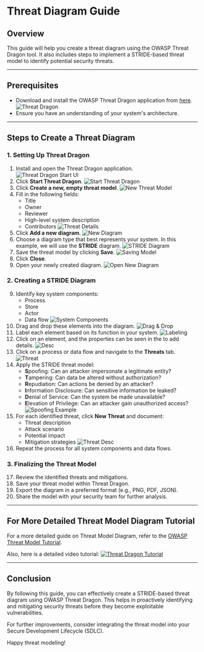# Threat Diagram Guide

## Overview
This guide will help you create a threat diagram using the OWASP Threat Dragon tool. It also includes steps to implement a STRIDE-based threat model to identify potential security threats.

---

## Prerequisites
- Download and install the OWASP Threat Dragon application from [here](https://github.com/OWASP/threat-dragon/releases/tag/v2.3.0).  
    ![Threat Dragon](../../assets/images/download-threat-dragon.png)
- Ensure you have an understanding of your system's architecture.

---

## Steps to Create a Threat Diagram

### 1. Setting Up Threat Dragon
1. Install and open the Threat Dragon application.  
    ![Threat Dragon Start UI](../../assets/images/threat-dragon-start-ui.png)
2. Click **Start Threat Dragon**.
    ![Start Threat Dragon](../../assets/images/start-threat-dragon.png)
3. Click **Create a new, empty threat model**.
    ![New Threat Model](../../assets/images/create-new-threat-model.png)
4. Fill in the following fields:
    - Title
    - Owner
    - Reviewer
    - High-level system description
    - Contributors
    ![Threat Details](../../assets/images/new-threat-model.png)
5. Click **Add a new diagram**.
    ![New Diagram](../../assets/images/add-new-diagram.png)
6. Choose a diagram type that best represents your system. In this example, we will use the **STRIDE** diagram.
    ![STRIDE Diagram](../../assets/images/stride-diagram.png)
7. Save the threat model by clicking **Save**.
    ![Saving Model](../../assets/images/save-model.png)
8. Click **Close**.
9. Open your newly created diagram.
    ![Open New Diagram](../../assets/images/open-new-diagram.png)

### 2. Creating a STRIDE Diagram
9. Identify key system components:
    - Process
    - Store
    - Actor
    - Data flow
    ![System Components](../../assets/images/system-comps.png)
10. Drag and drop these elements into the diagram.
    ![Drag & Drop](../../assets/images/diagram-element-drag-drop.png)
11. Label each element based on its function in your system.
    ![Labeling](../../assets/images/labeling.png)
12. Click on an element, and the properties can be seen in the  to add details.
    ![Desc](../../assets/images/labeling.png)
13. Click on a process or data flow and navigate to the **Threats** tab.
    ![Threat](../../assets/images/threat.png)
14. Apply the STRIDE threat model:
    - **S**poofing: Can an attacker impersonate a legitimate entity?
    - **T**ampering: Can data be altered without authorization?
    - **R**epudiation: Can actions be denied by an attacker?
    - **I**nformation Disclosure: Can sensitive information be leaked?
    - **D**enial of Service: Can the system be made unavailable?
    - **E**levation of Privilege: Can an attacker gain unauthorized access?
    ![Spoofing Example](../../assets/images/spoofing-example.png)
15. For each identified threat, click **New Threat** and document:
    - Threat description
    - Attack scenario
    - Potential impact
    - Mitigation strategies
    ![Threat Desc](../../assets/images/threat-desc.png)
16. Repeat the process for all system components and data flows.

### 3. Finalizing the Threat Model
17. Review the identified threats and mitigations.
18. Save your threat model within Threat Dragon.
19. Export the diagram in a preferred format (e.g., PNG, PDF, JSON).
20. Share the model with your security team for further analysis.

---

## For More Detailed Threat Model Diagram Tutorial
For a more detailed guide on Threat Model Diagram, refer to the [OWASP Threat Model Tutorial](https://owasp.org/www-community/Threat_Modeling_Process).

Also, here is a detailed video tutorial:
[![Threat Dragon Tutorial](https://img.youtube.com/vi/uhnTs4MElbE/0.jpg)](https://www.youtube.com/watch?v=uhnTs4MElbE)

---

## Conclusion
By following this guide, you can effectively create a STRIDE-based threat diagram using OWASP Threat Dragon. This helps in proactively identifying and mitigating security threats before they become exploitable vulnerabilities.

For further improvements, consider integrating the threat model into your Secure Development Lifecycle (SDLC).

Happy threat modeling!